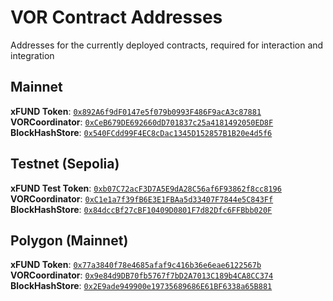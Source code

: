# VOR Contract Addresses

Addresses for the currently deployed contracts, required for interaction and integration

## Mainnet

**xFUND Token**: [`0x892A6f9dF0147e5f079b0993F486F9acA3c87881`](https://etherscan.io/address/0x892A6f9dF0147e5f079b0993F486F9acA3c87881#code)  
**VORCoordinator**: [`0xCeB679DE692660dD701837c25a4181492050ED8F`](https://etherscan.io/address/0xCeB679DE692660dD701837c25a4181492050ED8F#code)  
**BlockHashStore**: [`0x540FCdd99F4EC8cDac1345D152857B1B20e4d5f6`](https://etherscan.io/address/0x540FCdd99F4EC8cDac1345D152857B1B20e4d5f6#code)

## Testnet (Sepolia)

**xFUND Test Token**: [`0xb07C72acF3D7A5E9dA28C56af6F93862f8cc8196`](https://sepolia.etherscan.io/address/0xb07C72acF3D7A5E9dA28C56af6F93862f8cc8196#code)  
**VORCoordinator**: [`0xC1e1a7f39fB6E3E1FBAa5d33407F7844e5C843Ff`](https://sepolia.etherscan.io/address/0xC1e1a7f39fB6E3E1FBAa5d33407F7844e5C843Ff#code)  
**BlockHashStore**: [`0x84dccBf27cBF10409D0801F7d82Dfc6FFBbb020F`](https://sepolia.etherscan.io/address/0x84dccBf27cBF10409D0801F7d82Dfc6FFBbb020F#code) 

## Polygon (Mainnet)

**xFUND Token**: [`0x77a3840f78e4685afaf9c416b36e6eae6122567b`](https://polygonscan.com/address/0x77a3840f78e4685afaf9c416b36e6eae6122567b)  
**VORCoordinator**: [`0x9e84d9DB70fb5767f7bD2A7013C189b4CA8CC374`](https://polygonscan.com/address/0x77a3840f78e4685afaf9c416b36e6eae6122567b)  
**BlockHashStore**: [`0x2E9ade949900e19735689686E61BF6338a65B881`](https://polygonscan.com/address/0x2E9ade949900e19735689686E61BF6338a65B881)

